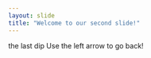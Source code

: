```yaml
---
layout: slide
title: "Welcome to our second slide!"
---
```

the last dip
Use the left arrow to go back!
